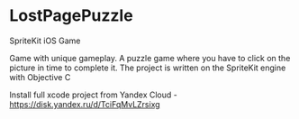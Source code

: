 # LostPagePuzzle
SpriteKit iOS Game


Game with unique gameplay. A puzzle game where you have to click on the picture in time to complete it. The project is written on the SpriteKit engine with Objective C

Install full xcode project from Yandex Cloud - https://disk.yandex.ru/d/TciFqMvLZrsixg
